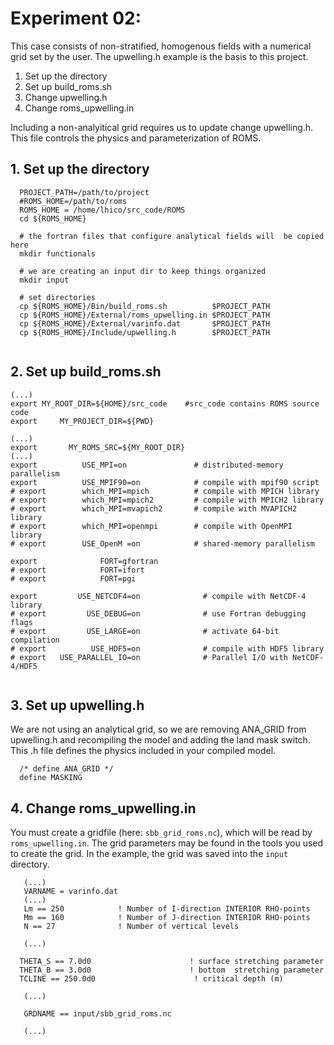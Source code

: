 # Experiment 02:
This case consists of non-stratified, homogenous fields with a numerical grid set by the user.
The upwelling.h example is the basis to  this project.

1. Set up the directory
2. Set up build_roms.sh
3. Change upwelling.h
4. Change roms_upwelling.in


Including a non-analyitical grid requires us to update change upwelling.h. This file controls the physics and parameterization of ROMS.


## 1. Set up  the directory

```
  PROJECT_PATH=/path/to/project
  #ROMS_HOME=/path/to/roms
  ROMS_HOME = /home/lhico/src_code/ROMS
  cd ${ROMS_HOME}

  # the fortran files that configure analytical fields will  be copied here
  mkdir functionals  

  # we are creating an input dir to keep things organized
  mkdir input

  # set directories
  cp ${ROMS_HOME}/Bin/build_roms.sh          $PROJECT_PATH
  cp ${ROMS_HOME}/External/roms_upwelling.in $PROJECT_PATH
  cp ${ROMS_HOME}/External/varinfo.dat       $PROJECT_PATH
  cp ${ROMS_HOME}/Include/upwelling.h        $PROJECT_PATH


```

## 2. Set up build_roms.sh


```
(...)
export MY_ROOT_DIR=${HOME}/src_code    #src_code contains ROMS source code
export     MY_PROJECT_DIR=${PWD}

(...)
export       MY_ROMS_SRC=${MY_ROOT_DIR}
(...)
export          USE_MPI=on               # distributed-memory parallelism
export          USE_MPIF90=on            # compile with mpif90 script
# export        which_MPI=mpich          # compile with MPICH library
# export        which_MPI=mpich2         # compile with MPICH2 library
# export        which_MPI=mvapich2       # compile with MVAPICH2 library
# export        which_MPI=openmpi        # compile with OpenMPI library
# export        USE_OpenM =on            # shared-memory parallelism

export              FORT=gfortran
# export            FORT=ifort
# export            FORT=pgi

export         USE_NETCDF4=on              # compile with NetCDF-4 library
# export         USE_DEBUG=on              # use Fortran debugging flags
# export         USE_LARGE=on              # activate 64-bit compilation
# export          USE_HDF5=on              # compile with HDF5 library
# export   USE_PARALLEL_IO=on              # Parallel I/O with NetCDF-4/HDF5


```


##  3. Set up upwelling.h
  We are not using an analytical grid, so we are removing ANA_GRID from upwelling.h
  and recompiling the model and adding the land mask switch. This .h file defines
  the physics included in your compiled model.

```
  /* define ANA_GRID */
  define MASKING
```

## 4. Change roms_upwelling.in

You must create a gridfile (here: `sbb_grid_roms.nc`), which will be read by `roms_upwelling.in`. The grid parameters may be found in the tools you used to create the grid. In the example, the grid was saved into the `input` directory.

```
   (...)
   VARNAME = varinfo.dat
   (...)
   Lm == 250            ! Number of I-direction INTERIOR RHO-points
   Mm == 160            ! Number of J-direction INTERIOR RHO-points
   N == 27              ! Number of vertical levels

   (...)

  THETA_S == 7.0d0                      ! surface stretching parameter
  THETA_B == 3.0d0                      ! bottom  stretching parameter
  TCLINE == 250.0d0                      ! critical depth (m)

   (...)

   GRDNAME == input/sbb_grid_roms.nc

   (...)
```
